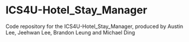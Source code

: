# ICS4U-Hotel_Stay_Manager
Code repository for the ICS4U-Hotel_Stay_Manager, produced by Austin Lee, Jeehwan Lee, Brandon Leung and Michael Ding
